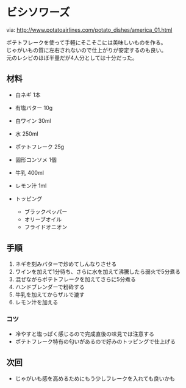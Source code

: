 # ビシソワーズ
via: http://www.potatoairlines.com/potato_dishes/america_01.html  

ポテトフレークを使って手軽にそこそこには美味しいものを作る。  
じゃがいもの質に左右されないので仕上がりが安定するのも良い。  
元のレシピのほぼ半量だが4人分としては十分だった。

## 材料
- 白ネギ 1本
- 有塩バター 10g
- 白ワイン 30ml
- 水 250ml
- ポテトフレーク 25g
- 固形コンソメ 1個
- 牛乳 400ml
- レモン汁 1ml

- トッピング
    - ブラックペッパー
    - オリーブオイル
    - フライドオニオン

## 手順
1. ネギを刻みバターで炒めてしんなりさせる
2. ワインを加えて1分待ち、さらに水を加えて沸騰したら弱火で5分煮る
3. 混ぜながらポテトフレークを加えてさらに5分煮る
4. ハンドブレンダーで粉砕する
5. 牛乳を加えてからザルで漉す
6. レモン汁を加える

### コツ
- 冷やすと塩っぱく感じるので完成直後の味見では注意する
- ポテトフレーク特有の匂いがあるので好みのトッピングで仕上げる

## 次回
- じゃがいも感を高めるためにもう少しフレークを入れても良いかも
